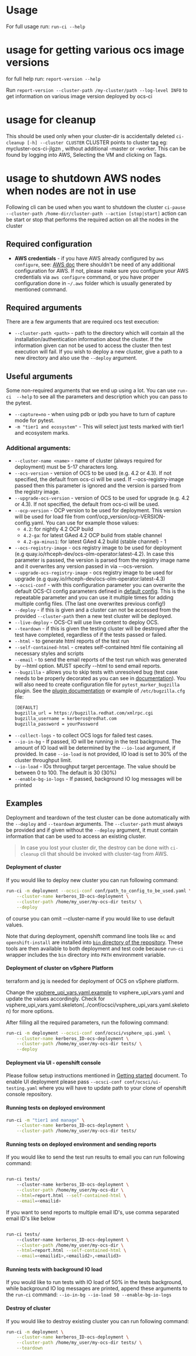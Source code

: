 # Usage

For full usage run: `run-ci --help`

# usage for getting various ocs image versions

for full help run: `report-version --help`

Run `report-version --cluster-path /my-cluster/path --log-level INFO` to
get information on various image version deployed by ocs-ci

# usage for cleanup
  This should be used only when your cluster-dir is accidentally deleted
  `ci-cleanup [-h] --cluster CLUSTER`
  CLUSTER points to cluster tag eg: mycluster-ocs-ci-jlgzn , without additional
   -master or -worker. This can be found by logging into AWS, Selecting the VM
   and clicking on Tags.

# usage to shutdown AWS nodes when nodes are not in use
  Following cli can be used when you want to shutdown the cluster
  `ci-pause --cluster-path /home-dir/cluster-path --action [stop|start]`
  action can be start or stop that performs the required action on all the nodes
  in the cluster

## Required configuration

* **AWS credentials** - if you have AWS already configured by `aws configure`,
    see:
    [AWS doc](https://docs.aws.amazon.com/cli/latest/userguide/cli-chap-configure.html)
    there shouldn't be need of any additional configuration for AWS. If not,
    please make sure you configure your AWS credentials via `aws configure`
    command, or you have proper configuration done in `~/.aws` folder which is
    usually generated by mentioned command.

## Required arguments

There are a few arguments that are required ocs test execution:

* `--cluster-path <path>` - path to the directory which will
    contain all the installation/authentication information about the cluster.
    If the information given can not be used to access the cluster then
    test execution will fail. If you wish to deploy a new cluster, give
    a path to a new directory and also use the `--deploy` argument.

## Useful arguments

Some non-required arguments that we end up using a lot. You can use
`run-ci  --help` to see all the parameters and description which you can pass
to the pytest.

* `--capture=no` - when using pdb or ipdb you have to turn of capture mode
    for pytest.
* `-m "tier1 and ecosystem"` - This will select just tests marked with
    tier1 and ecosystem marks.

### Additional arguments:

* `--cluster-name <name>` - name of cluster (always required for deployment) must be 5-17 characters long.
* `--ocs-version` - version of OCS to be used (e.g. 4.2 or 4.3). If not
    specified, the default from ocs-ci will be used. If --ocs-registry-image passed
    then this parameter is ignored and the version is parsed from the registry image.
* `--upgrade-ocs-version` - version of OCS to be used for upgrade (e.g. 4.2 or 4.3). If not specified, the default from ocs-ci will be used.
* `--ocp-version` - OCP version to be used for deployment. This version will
    be used for load file from conf/ocp_version/ocp-VERSION-config.yaml.
    You can use for example those values:
  * `4.2`: for nightly 4.2 OCP build
  * `4.2-ga`: for latest GAed 4.2 OCP build from stable channel
  * `4.2-ga-minus1`: for latest GAed 4.2 build (stable channel) - 1
* `--ocs-registry-image` - ocs registry image to be used for deployment
    (e.g quay.io/rhceph-dev/ocs-olm-operator:latest-4.2). In case this parameter
    is passed, the version is parsed from the registry image name and it overwrites
    any version passed in via --ocs-version.
* `--upgrade-ocs-registry-image` - ocs registry image to be used for upgrade (e.g quay.io/rhceph-dev/ocs-olm-operator:latest-4.3)
* `--ocsci-conf` - with this configuration parameter you can overwrite the
    default OCS-CI config parameters defined in
    [default config](https://github.com/red-hat-storage/ocs-ci/tree/master/ocs_ci/framework/conf/default_config.yaml).
    This is the repeatable parameter and you can use it multiple times for
    adding multiple config files. (The last one overwrites previous config!)
* `--deploy` - if this is given and a cluster can not be accessed from the
    provided `--cluster-path` then a new test cluster will be deployed.
* `--live-deploy` - OCS-CI will use live content to deploy OCS.
* `--teardown` - if this is given the testing cluster will be destroyed after
    the test have completed, regardless of if the tests passed or failed.
* `--html` - to generate html reports of the test run
* `--self-contained-html` - creates self-contained html file containing all
   necessary styles and scripts
* `--email` - to send the email reports of the test run which was generated
   by --html option. MUST specify --html to send email reports.
* `--bugzilla` - allows you to skip tests with unresolved bug (test case
  needs to be properly decorated as you can see in
  [documentation](./writing_tests.md)). You will also need to
  create configuration file for `pytest_marker_bugzilla` plugin. See the
  [plugin documentation](https://github.com/eanxgeek/pytest_marker_bugzilla)
  or example of `/etc/bugzilla.cfg` file:
  ```bash
  [DEFAULT]
  bugzilla_url = https://bugzilla.redhat.com/xmlrpc.cgi
  bugzilla_username = kerberos@redhat.com
  bugzilla_password = yourPassword
  ```
* `--collect-logs` - to collect OCS logs for failed test cases.
* `--io-in-bg` - If passed, IO will be running in the test background.
   The amount of IO load will be determined by the `--io-load` argument, if
   provided. In case `--io-load` is not provided, IO load is set to 30% of
   the cluster throughput limit.
* `--io-load` - IOs throughput target percentage. The value should be
   between 0 to 100. The default is 30 (30%)
* `--enable-bg-io-logs` - If passed, background IO log messages will be printed

## Examples

Deployment and teardown of the test cluster can be done automatically with
the `--deploy` and `--teardown` arguments. The `--cluster-path` must always be
provided and if given without the `--deploy` argument, it must contain information
that can be used to access an existing cluster.

> In case you lost your cluster dir, the destroy can be done with
> `ci-cleanup` cli that should be invoked with cluster-tag from AWS.

#### Deployment of cluster

If you would like to deploy new cluster you can run following command:
```bash
run-ci -m deployment --ocsci-conf conf/path_to_config_to_be_used.yaml \
    --cluster-name kerberos_ID-ocs-deployment \
    --cluster-path /home/my_user/my-ocs-dir tests/ \
    --deploy
 ```
of course you can omit --cluster-name if you would like to use default
values.

Note that during deployment, openshift command line tools like `oc` and
`openshift-install` are installed into [`bin` directory of the
repository](https://github.com/red-hat-storage/ocs-ci/tree/master/bin). These tools are then available to both deployment and test
code because `run-ci` wrapper includes the `bin` directory into `PATH`
environment variable.

#### Deployment of cluster on vSphere Platform

terraform and jq is needed for deployment of OCS on vSphere platform.

Change the [vsphere_upi_vars.yaml.example](https://github.com/red-hat-storage/ocs-ci/tree/master/conf/ocsci/vsphere_upi_vars.yaml.example) to vsphere_upi_vars.yaml and update the values accordingly.
Check for vsphere_upi_vars.yaml.skeleton(../conf/ocsci/vsphere_upi_vars.yaml.skeleton) for more options.

After filling all the required parameters, run the following command:
```bash
run-ci -m deployment --ocsci-conf conf/ocsci/vsphere_upi.yaml \
    --cluster-name kerberos_ID-ocs-deployment \
    --cluster-path /home/my_user/my-ocs-dir tests/ \
    --deploy
```

#### Deployment via UI - openshift console

Please follow setup instructions mentioned in [Getting started](./getting_started.md) document.
To enable UI deployment please pass `--ocsci-conf conf/ocsci/ui-testing.yaml` where you will have to update path to
your clone of openshift console repository.

#### Running tests on deployed environment

```bash
run-ci -m "tier1 and manage" \
    --cluster-name kerberos_ID-ocs-deployment \
    --cluster-path /home/my_user/my-ocs-dir tests/
 ```

#### Running tests on deployed environment and sending reports

If you would like to send the test run results to email you can run
following command:
```bash

run-ci tests/
    --cluster-name kerberos_ID-ocs-deployment \
    --cluster-path /home/my_user/my-ocs-dir \
    --html=report.html --self-contained-html \
    --email=<emailid>
 ```

If you want to send reports to multiple email ID's, use comma separated
email ID's like below
```bash

run-ci tests/
    --cluster-name kerberos_ID-ocs-deployment \
    --cluster-path /home/my_user/my-ocs-dir \
    --html=report.html --self-contained-html \
    --email=<emailid1>,<emailid2>,<emailid3>
 ```

#### Running tests with background IO load

If you would like to run tests with IO load of 50% in the tests background,
while background IO log messages are printed, append these arguments to the
`run-ci` command: `--io-in-bg --io-load 50 --enable-bg-io-logs`

#### Destroy of cluster

If you would like to destroy existing cluster you can run following command:
```bash
run-ci -m deployment \
    --cluster-name kerberos_ID-ocs-deployment \
    --cluster-path /home/my_user/my-ocs-dir tests/ \
    --teardown
 ```
